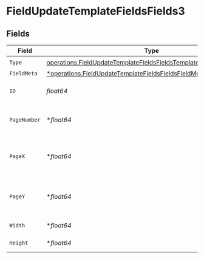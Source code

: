 # FieldUpdateTemplateFieldsFields3


## Fields

| Field                                                                                                                                                        | Type                                                                                                                                                         | Required                                                                                                                                                     | Description                                                                                                                                                  |
| ------------------------------------------------------------------------------------------------------------------------------------------------------------ | ------------------------------------------------------------------------------------------------------------------------------------------------------------ | ------------------------------------------------------------------------------------------------------------------------------------------------------------ | ------------------------------------------------------------------------------------------------------------------------------------------------------------ |
| `Type`                                                                                                                                                       | [operations.FieldUpdateTemplateFieldsFieldsTemplatesFieldsRequestType](../../models/operations/fieldupdatetemplatefieldsfieldstemplatesfieldsrequesttype.md) | :heavy_check_mark:                                                                                                                                           | N/A                                                                                                                                                          |
| `FieldMeta`                                                                                                                                                  | [*operations.FieldUpdateTemplateFieldsFieldsFieldMeta](../../models/operations/fieldupdatetemplatefieldsfieldsfieldmeta.md)                                  | :heavy_minus_sign:                                                                                                                                           | N/A                                                                                                                                                          |
| `ID`                                                                                                                                                         | *float64*                                                                                                                                                    | :heavy_check_mark:                                                                                                                                           | The ID of the field to update.                                                                                                                               |
| `PageNumber`                                                                                                                                                 | **float64*                                                                                                                                                   | :heavy_minus_sign:                                                                                                                                           | The page number the field will be on.                                                                                                                        |
| `PageX`                                                                                                                                                      | **float64*                                                                                                                                                   | :heavy_minus_sign:                                                                                                                                           | The X coordinate of where the field will be placed.                                                                                                          |
| `PageY`                                                                                                                                                      | **float64*                                                                                                                                                   | :heavy_minus_sign:                                                                                                                                           | The Y coordinate of where the field will be placed.                                                                                                          |
| `Width`                                                                                                                                                      | **float64*                                                                                                                                                   | :heavy_minus_sign:                                                                                                                                           | The width of the field.                                                                                                                                      |
| `Height`                                                                                                                                                     | **float64*                                                                                                                                                   | :heavy_minus_sign:                                                                                                                                           | The height of the field.                                                                                                                                     |